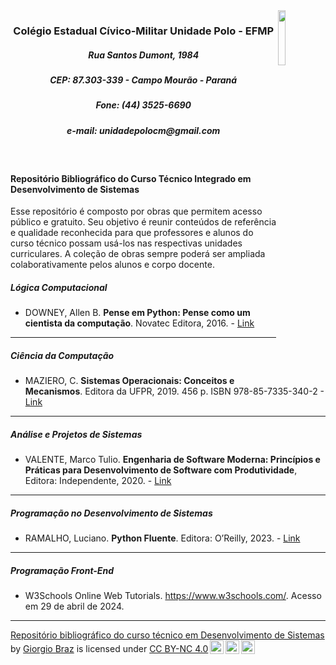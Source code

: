 <img src="https://gist.github.com/assets/29463682/62945834-c04c-4ad8-a046-bd8637b23fa2" width="15%" height="15%" align="right">
      <h3 style="text-align: center;">Colégio Estadual Cívico-Militar Unidade Polo - EFMP</h3>
      <h5 style="text-align: center;">Rua Santos Dumont, 1984</h5>
      <h5 style="text-align: center;">CEP: 87.303-339 - Campo Mourão - Paraná</h5>
      <h5 style="text-align: center;">Fone: (44) 3525-6690</h5>
      <h5 style="text-align: center;">e-mail: unidadepolocm@gmail.com</h5>
<br>

#### Repositório Bibliográfico do Curso Técnico Integrado em Desenvolvimento de Sistemas

Esse repositório é composto por obras que permitem acesso público e gratuito. Seu objetivo é reunir conteúdos de referência e qualidade reconhecida para que professores e alunos do curso técnico possam usá-los nas respectivas unidades curriculares. A coleção de obras sempre poderá ser ampliada colaborativamente pelos alunos e corpo docente.

##### Lógica Computacional

* DOWNEY, Allen B. **Pense em Python: Pense como um cientista da computação**. Novatec Editora, 2016. - [Link](https://penseallen.github.io/PensePython2e/)

---
##### Ciência da Computação

* MAZIERO, C. **Sistemas Operacionais: Conceitos e Mecanismos**. Editora da UFPR, 2019. 456 p. ISBN 978-85-7335-340-2 - [Link](https://www.researchgate.net/publication/343921399_Sistemas_Operacionais_Conceitos_e_Mecanismos "https://www.researchgate.net/publication/343921399_Sistemas_Operacionais_Conceitos_e_Mecanismos")

---
##### Análise e Projetos de Sistemas

* VALENTE, Marco Tulio. **Engenharia de Software Moderna: Princípios e Práticas para Desenvolvimento de Software com Produtividade**, Editora: Independente, 2020. - [Link](https://engsoftmoderna.info/)

---
#####  Programação no Desenvolvimento de Sistemas

* RAMALHO, Luciano. **Python Fluente**. Editora: O’Reilly, 2023. - [Link](https://pythonfluente.com/)

---
##### Programação Front-End

* W3Schools Online Web Tutorials. https://www.w3schools.com/. Acesso em 29 de abril de 2024.

<!-- ### Para ir além -->

<!-- * [Repositório no GitHub](https://github.com/Universidade-Livre/ciencia-da-computacao) -->

<!-- <img src="https://mirrors.creativecommons.org/presskit/buttons/88x31/png/by-nc.png" width="10%" height="25%" align="right"> -->

---

<p xmlns:cc="http://creativecommons.org/ns#" xmlns:dct="http://purl.org/dc/terms/"><a property="dct:title" rel="cc:attributionURL" href="https://gist.github.com/unidadepolocm-ds/ac08fa606100ca8e84e9a566a325fd6e">Repositório bibliográfico do curso técnico em Desenvolvimento de Sistemas</a> by <a rel="cc:attributionURL dct:creator" property="cc:attributionName" href="http://giorgiobraz.com">Giorgio Braz</a> is licensed under <a href="https://creativecommons.org/licenses/by-nc/4.0/?ref=chooser-v1" target="_blank" rel="license noopener noreferrer" style="display:inline-block;">CC BY-NC 4.0<img style="height:22px!important;margin-left:3px;vertical-align:text-bottom;" src="https://mirrors.creativecommons.org/presskit/icons/cc.svg?ref=chooser-v1" alt=""><img style="height:22px!important;margin-left:3px;vertical-align:text-bottom;" src="https://mirrors.creativecommons.org/presskit/icons/by.svg?ref=chooser-v1" alt=""><img style="height:22px!important;margin-left:3px;vertical-align:text-bottom;" src="https://mirrors.creativecommons.org/presskit/icons/nc.svg?ref=chooser-v1" alt=""></a></p>